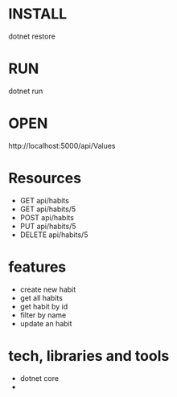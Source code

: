 # INSTALL
dotnet restore
# RUN
dotnet run
# OPEN
http://localhost:5000/api/Values
# Resources
* GET api/habits
* GET api/habits/5
* POST api/habits
* PUT api/habits/5
* DELETE api/habits/5

# features
* create new habit
* get all habits
* get habit by id
* filter by name
* update an habit

# tech, libraries and tools
* dotnet core
* 
